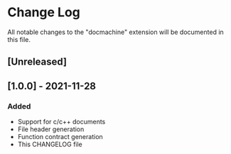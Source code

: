 # Change Log

All notable changes to the "docmachine" extension will be documented in this file.

## [Unreleased]

## [1.0.0] - 2021-11-28
### Added
- Support for c/c++ documents
- File header generation
- Function contract generation
- This CHANGELOG file